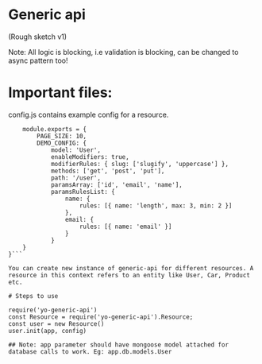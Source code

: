 # Generic api

(Rough sketch v1)

Note: All logic is blocking, i.e validation is blocking, can be changed to async pattern too!

# Important files:

config.js contains example config for a resource.

```eg: config.js
	module.exports = {
		PAGE_SIZE: 10,
		DEMO_CONFIG: {
			model: 'User',
			enableModifiers: true,
			modifierRules: { slug: ['slugify', 'uppercase'] },
			methods: ['get', 'post', 'put'],
			path: '/user',
			paramsArray: ['id', 'email', 'name'],
			paramsRulesList: {
				name: {
					rules: [{ name: 'length', max: 3, min: 2 }]
				},
				email: {
					rules: [{ name: 'email' }]
				}
			}
	}
}```

You can create new instance of generic-api for different resources. A resource in this context refers to an entity like User, Car, Product etc.

# Steps to use

require('yo-generic-api')
const Resource = require('yo-generic-api').Resource;
const user = new Resource()
user.init(app, config)

## Note: app parameter should have mongoose model attached for database calls to work. Eg: app.db.models.User

